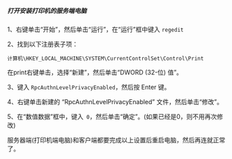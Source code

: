 ##### 打开安装打印机的服务端电脑

1、右键单击“开始”，然后单击“运行”，在“运行”框中键入 `regedit`

2、找到以下注册表子项：

`计算机\HKEY_LOCAL_MACHINE\SYSTEM\CurrentControlSet\Control\Print`

在print右键单击，选择“新建”，然后单击“DWORD (32-位) 值”。

3、键入 `RpcAuthnLevelPrivacyEnabled`，然后按 Enter 键。

4、右键单击新建的  “RpcAuthnLevelPrivacyEnabled” 文件，然后单击“修改”。

5、在“数值数据”框中，键入` 0`，然后单击“确定”。(如果已经是0，则不用再次修改)

服务器端(打印机端电脑)和客户端都要完成以上设置后重启电脑，然后再连就正常了。

